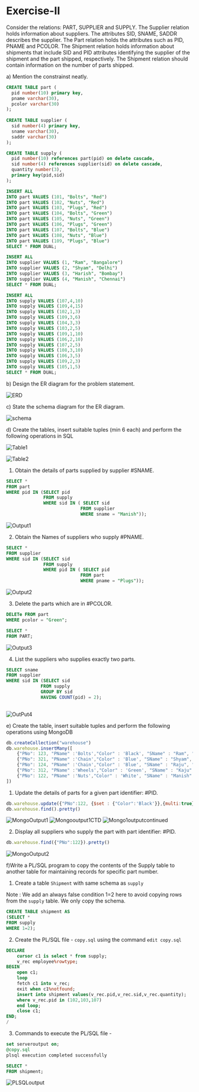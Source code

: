 # Exercise-II
Consider the relations: PART, SUPPLIER and SUPPLY. The Supplier relation holds information about suppliers. The attributes SID, SNAME, SADDR describes the supplier. The Part relation holds the attributes such as PID, PNAME and PCOLOR. The Shipment relation holds information about shipments that include SID and PID attributes identifying the supplier of the shipment and the part shipped, respectively. The Shipment relation should contain information on the number of parts shipped.

a) Mention the constrainst neatly.

```sql
CREATE TABLE part (
  pid number(10) primary key,
  pname varchar(30),
  pcolor varchar(30)
);
  
CREATE TABLE supplier (
  sid number(4) primary key,
  sname varchar(30),
  saddr varchar(30)
);

CREATE TABLE supply (
  pid number(10) references part(pid) on delete cascade,
  sid number(4) references supplier(sid) on delete cascade,
  quantity number(3),
  primary key(pid,sid)
);

INSERT ALL
INTO part VALUES (101, "Bolts", "Red")
INTO part VALUES (102, "Nuts", "Red")
INTO part VALUES (103, "Plugs", "Red")
INTO part VALUES (104, "Bolts", "Green")
INTO part VALUES (105, "Nuts", "Green")
INTO part VALUES (106, "Plugs", "Green")
INTO part VALUES (107, "Bolts", "Blue")
INTO part VALUES (108, "Nuts", "Blue")
INTO part VALUES (109, "Plugs", "Blue")
SELECT * FROM DUAL;

INSERT ALL 
INTO supplier VALUES (1, "Ram", "Bangalore")
INTO supplier VALUES (2, "Shyam", "Delhi")
INTO supplier VALUES (3, "Harish", "Bombay")
INTO supplier VALUES (4, "Manish", "Chennai")
SELECT * FROM DUAL;

INSERT ALL
INTO supply VALUES (107,4,10)
INTO supply VALUES (109,4,15)
INTO supply VALUES (102,1,3)
INTO supply VALUES (109,3,6)
INTO supply VALUES (104,3,3)
INTO supply VALUES (103,2,5)
INTO supply VALUES (109,1,10)
INTO supply VALUES (106,2,10)
INTO supply VALUES (107,2,5)
INTO supply VALUES (108,3,10)
INTO supply VALUES (106,3,5)
INTO supply VALUES (109,2,3)
INTO supply VALUES (105,1,5)
SELECT * FROM DUAL;

```



b) Design the ER diagram for the problem statement.

![ERD](https://user-images.githubusercontent.com/67141217/212478740-54f292ac-56f8-460a-8b04-bf0f97611160.png)


c) State the schema diagram for the ER diagram. 

![schema](https://user-images.githubusercontent.com/67141217/212478762-96c1a2c6-8ecf-4d52-9ed3-f73ab898f57b.png)

d) Create the tables, insert suitable tuples (min 6 each) and perform the following operations in SQL

![Table1](https://user-images.githubusercontent.com/67141217/212478777-35d372f0-a0be-4974-aa7c-86066dd2a206.png)

![Table2](https://user-images.githubusercontent.com/67141217/212478786-58b7e18c-60ba-4c35-9599-4bc186fa98b1.png)

 1. Obtain the details of parts supplied by supplier #SNAME. 

```sql 
SELECT *
FROM part 
WHERE pid IN (SELECT pid
              FROM supply
              WHERE sid IN ( SELECT sid
                            FROM supplier
                            WHERE sname = "Manish"));
```

![Output1](https://user-images.githubusercontent.com/67141217/212524576-595695a0-8e5f-4442-adba-e55cbad6b641.png)

 2. Obtain the Names of suppliers who supply #PNAME.
 
```sql
SELECT *
FROM supplier 
WHERE sid IN (SELECT sid
              FROM supply
              WHERE pid IN ( SELECT pid
                            FROM part
                            WHERE pname = "Plugs"));
```
![Output2](https://user-images.githubusercontent.com/67141217/212524826-08e7adc2-0d71-45e8-9aae-5d83f51bf5cc.png)

 3. Delete the parts which are in #PCOLOR.

```sql
DELETe FROM part
WHERE pcolor = "Green";

SELECT * 
FROM PART;
```

![Output3](https://user-images.githubusercontent.com/67141217/212525172-dd8b2b49-9d1a-4fa6-b2d8-25b93581b82c.png)

 4. List the suppliers who supplies exactly two parts. 
 
 ```sql
SELECT sname
FROM supplier
WHERE sid IN (SELECT sid
              FROM supply
              GROUP BY sid
              HAVING COUNT(pid) = 2);
              
 ```
 
![OutPut4](https://user-images.githubusercontent.com/67141217/212525276-25d93d01-4b75-402c-89c8-bc8cbaf2b08a.png)

 
e) Create the table, insert suitable tuples and perform the following operations using MongoDB

```javascript
db.createCollection("warehouse")
db.warehouse.insertMany([
    {"PNo": 123, "PName" :'Bolts',"Color" : 'Black', "SName" : "Ram", "SNo":1111 , "Address" : "Mumbai"},
    {"PNo": 321, "PName" :'Chain',"Color" : 'Blue', "SName" : "Shyam", "SNo":1115 , "Address" : "Bangalore"},
    {"PNo": 124, "PName" :'Chain',"Color" : 'Blue', "SName" : "Raju", "SNo":5111 , "Address" : "Chennai"},
    {"PNo": 312, "PName" :'Wheels',"Color" : 'Green', "SName" : "Kaju", "SNo":4511 , "Address" : "Pune"},
    {"PNo": 122, "PName" :'Nuts',"Color" : 'White', "SName" : "Manish", "SNo":3111 , "Address" : "Delhi"}
])
```


1. Update the details of parts for a given part identifier: #PID. 

```javascript
db.warehouse.update({"PNo":122, {$set : {"Color":'Black'}},{multi:true}})
db.warehouse.find().pretty()
```

![MongoOutput1](https://user-images.githubusercontent.com/67141217/212525619-9e03bb2a-4cdc-4dec-bf7f-b4c29fa155eb.png)
![Mongooutput1CTD](https://user-images.githubusercontent.com/67141217/212525644-e141d2b7-0c96-41e0-bb47-0f78e689ee54.png)
![Mongo1outputcontinued](https://user-images.githubusercontent.com/67141217/212525672-a713905e-64d0-458e-a658-9c085d58a28c.png)


2. Display all suppliers who supply the part with part identifier: #PID.

```javascript
db.warehouse.find({"PNo":122}).pretty()
```

![MongoOutput2](https://user-images.githubusercontent.com/67141217/212525720-6e7555ed-5862-45e7-8acc-2f42dddbf79e.png)

f)Write a PL/SQL program to copy the contents of the Supply table to another table for maintaining records for specific part number. 

1. Create a table ```Shipment``` with same schema as ```supply```

Note : We add an always false condition 1=2 here to avoid copying rows from the ```supply``` table. We only copy the schema.

```sql
CREATE TABLE shipment AS
(SELECT *
FROM supply
WHERE 1=2);
```

2. Create the PL/SQL file - ```copy.sql``` using the command ```edit copy.sql```

```sql
DECLARE
    cursor c1 is select * from supply;
    v_rec employee%rowtype;
BEGIN
    open c1;
    loop
    fetch c1 into v_rec;
    exit when c1%notfound;
    insert into shipment values(v_rec.pid,v_rec.sid,v_rec.quantity);
    where v_rec.pid in (102,103,107)
    end loop;
    close c1;
END;
/
```

3. Commands to execute the PL/SQL file -

```sql
set serveroutput on;
@copy.sql
plsql execution completed successfully

SELECT *
FROM shipment;
```

![PLSQLoutput](https://user-images.githubusercontent.com/67141217/212526031-9dd4e911-78b1-4d44-8f54-c56c93fa366b.png)
